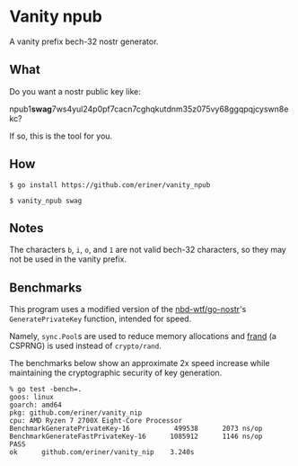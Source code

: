# Vanity npub

A vanity prefix bech-32 nostr generator.

## What

Do you want a nostr public key like: 

npub1**swag**7ws4yul24p0pf7cacn7cghqkutdnm35z075vy68ggqpqjcyswn8ekc?

If so, this is the tool for you.

## How

```
$ go install https://github.com/eriner/vanity_npub

$ vanity_npub swag
```

## Notes

The characters `b`, `i`, `o`, and `1` are not valid bech-32 characters, so they may not be used in the vanity prefix.

## Benchmarks

This program uses a modified version of the [nbd-wtf/go-nostr](https://github.com/nbd-wtf/go-nostr)'s `GeneratePrivateKey` function, intended for speed.

Namely, `sync.Pool`s are used to reduce memory allocations and [frand](https://github.com/lukechampine/frand) (a CSPRNG) is used instead of `crypto/rand`.

The benchmarks below show an approximate 2x speed increase while maintaining the cryptographic security of key generation.

```
% go test -bench=.
goos: linux
goarch: amd64
pkg: github.com/eriner/vanity_nip
cpu: AMD Ryzen 7 2700X Eight-Core Processor         
BenchmarkGeneratePrivateKey-16        	 499538	     2073 ns/op
BenchmarkGenerateFastPrivateKey-16    	1085912	     1146 ns/op
PASS
ok  	github.com/eriner/vanity_nip	3.240s
```
